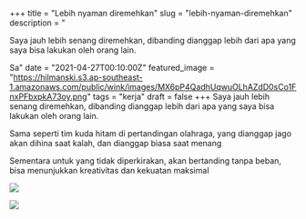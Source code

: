 +++
title = "Lebih nyaman diremehkan"
slug = "lebih-nyaman-diremehkan"
description = "<p>Saya jauh lebih senang diremehkan, dibanding dianggap lebih dari apa yang saya bisa lakukan oleh orang lain.</p><p>Sa"
date = "2021-04-27T00:10:00Z"
featured_image = "https://hilmanski.s3.ap-southeast-1.amazonaws.com/public/wink/images/MX6pP4QadhUqwuOLhAZdD0sCo1FnxPFbxpkA73oy.png"
tags = "kerja"
draft = false
+++ 
Saya jauh lebih senang diremehkan, dibanding dianggap lebih dari apa yang saya bisa lakukan oleh orang lain.

Sama seperti tim kuda hitam di pertandingan olahraga, yang dianggap jago akan dihina saat kalah, dan dianggap biasa saat menang

Sementara untuk yang tidak diperkirakan, akan bertanding tanpa beban, bisa menunjukkan kreativitas dan kekuatan maksimal

![](https://hilmanski.s3.ap-southeast-1.amazonaws.com/public/wink/images/xBOmqytfDeUP9r9Jyn40ITlcmxtDHBUNtyKIj69f.png)

![](https://hilmanski.s3.ap-southeast-1.amazonaws.com/public/wink/images/urRDYJEokMJyT6RCMWcr3AIKGtiLtvpxLPM4pI5v.png)